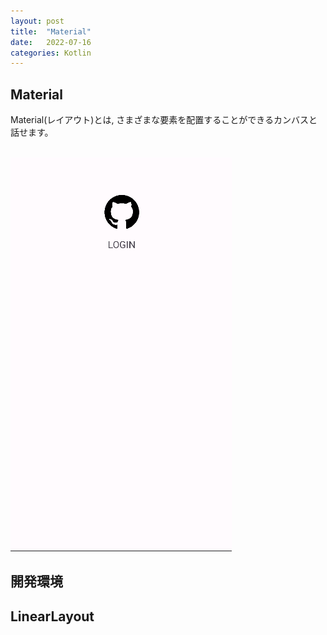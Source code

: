 ```yaml
---
layout: post
title:  "Material"
date:   2022-07-16
categories: Kotlin 
---
```


## Material


Material(レイアウト)とは, さまざまな要素を配置することができるカンバスと話せます。
<br>
<br>

![](../assets/images/Develop.png)

## 開発環境



## LinearLayout




